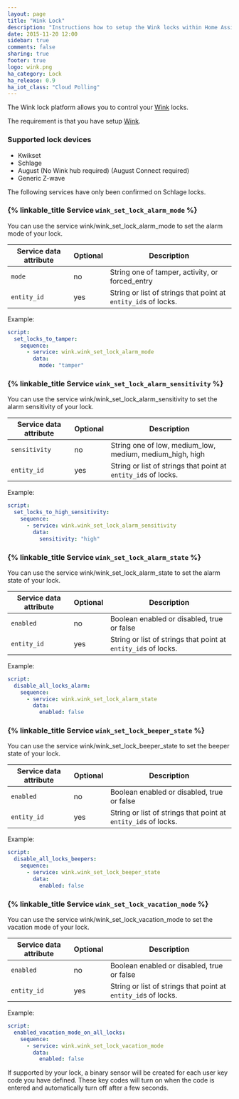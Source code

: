 ```yaml
---
layout: page
title: "Wink Lock"
description: "Instructions how to setup the Wink locks within Home Assistant."
date: 2015-11-20 12:00
sidebar: true
comments: false
sharing: true
footer: true
logo: wink.png
ha_category: Lock
ha_release: 0.9
ha_iot_class: "Cloud Polling"
---
```



The Wink lock platform allows you to control your [Wink](http://www.wink.com/) locks.

The requirement is that you have setup [Wink](/components/wink/).


### Supported lock devices

- Kwikset
- Schlage
- August (No Wink hub required) (August Connect required)
- Generic Z-wave

<p class='note'>
The following services have only been confirmed on Schlage locks.
</p>

### {% linkable_title Service `wink_set_lock_alarm_mode` %}

You can use the service wink/wink_set_lock_alarm_mode to set the alarm mode of your lock.

| Service data attribute | Optional | Description |
| ---------------------- | -------- | ----------- |
| `mode` | no | String one of tamper, activity, or forced_entry
| `entity_id` | yes | String or list of strings that point at `entity_id`s of locks.

Example:

```yaml
script:
  set_locks_to_tamper:
    sequence:
      - service: wink.wink_set_lock_alarm_mode
        data:
          mode: "tamper"
```

### {% linkable_title Service `wink_set_lock_alarm_sensitivity` %}

You can use the service wink/wink_set_lock_alarm_sensitivity to set the alarm sensitivity of your lock.

| Service data attribute | Optional | Description |
| ---------------------- | -------- | ----------- |
| `sensitivity` | no | String one of low, medium_low, medium, medium_high, high
| `entity_id` | yes | String or list of strings that point at `entity_id`s of locks.

Example:

```yaml
script:
  set_locks_to_high_sensitivity:
    sequence:
      - service: wink.wink_set_lock_alarm_sensitivity
        data:
          sensitivity: "high"
```

### {% linkable_title Service `wink_set_lock_alarm_state` %}

You can use the service wink/wink_set_lock_alarm_state to set the alarm state of your lock.

| Service data attribute | Optional | Description |
| ---------------------- | -------- | ----------- |
| `enabled` | no | Boolean enabled or disabled, true or false
| `entity_id` | yes | String or list of strings that point at `entity_id`s of locks.

Example:

```yaml
script:
  disable_all_locks_alarm:
    sequence:
      - service: wink.wink_set_lock_alarm_state
        data:
          enabled: false 
```

### {% linkable_title Service `wink_set_lock_beeper_state` %}

You can use the service wink/wink_set_lock_beeper_state to set the beeper state of your lock.

| Service data attribute | Optional | Description |
| ---------------------- | -------- | ----------- |
| `enabled` | no | Boolean enabled or disabled, true or false
| `entity_id` | yes | String or list of strings that point at `entity_id`s of locks.

Example:

```yaml
script:
  disable_all_locks_beepers:
    sequence:
      - service: wink.wink_set_lock_beeper_state
        data:
          enabled: false
```

### {% linkable_title Service `wink_set_lock_vacation_mode` %}

You can use the service wink/wink_set_lock_vacation_mode to set the vacation mode of your lock.

| Service data attribute | Optional | Description |
| ---------------------- | -------- | ----------- |
| `enabled` | no | Boolean enabled or disabled, true or false
| `entity_id` | yes | String or list of strings that point at `entity_id`s of locks.

Example:

```yaml
script:
  enabled_vacation_mode_on_all_locks:
    sequence:
      - service: wink.wink_set_lock_vacation_mode
        data:
          enabled: false
```


<p class='note'>
If supported by your lock, a binary sensor will be created for each user key code you have defined. These key codes will turn on when the code is entered and automatically turn off after a few seconds.
</p>
